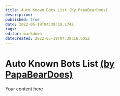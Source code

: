 ```yaml
---
title: Auto Known Bots List (by PapaBearDoes)
description: 
published: true
date: 2022-05-19T04:39:19.174Z
tags: 
editor: markdown
dateCreated: 2022-05-19T04:39:16.605Z
---
```


# Auto Known Bots List [(by PapaBearDoes)](https://www.twitch.tv/papabeardoes)
Your content here